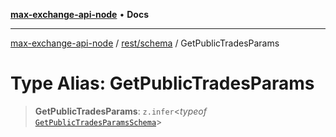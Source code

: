 [**max-exchange-api-node**](../../../README.md) • **Docs**

***

[max-exchange-api-node](../../../modules.md) / [rest/schema](../README.md) / GetPublicTradesParams

# Type Alias: GetPublicTradesParams

> **GetPublicTradesParams**: `z.infer`\<*typeof* [`GetPublicTradesParamsSchema`](../variables/GetPublicTradesParamsSchema.md)\>
